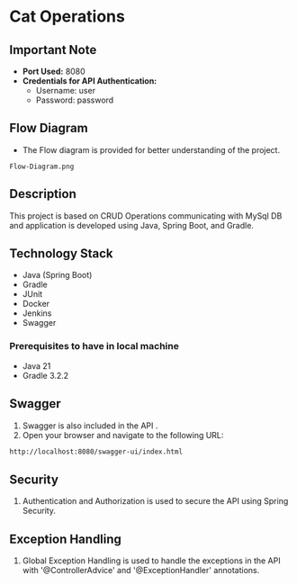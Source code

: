 # Cat Operations

## Important Note
- **Port Used:** 8080
- **Credentials for API Authentication:**
    - Username: user
    - Password: password

## Flow Diagram
- The Flow diagram is provided for better understanding of the project.
```properties
Flow-Diagram.png
```

## Description
This project is based on CRUD Operations communicating with MySql DB and application is developed using Java, Spring Boot, and Gradle. 

 ## Technology Stack
- Java (Spring Boot)
- Gradle
- JUnit
- Docker
- Jenkins
- Swagger

### Prerequisites to have in local machine
- Java 21
- Gradle 3.2.2

## Swagger
1. Swagger is also included in the API .
2. Open your browser and navigate to the following URL:
```bash
http://localhost:8080/swagger-ui/index.html
```

## Security
1. Authentication and Authorization is used to secure the API using Spring Security.

## Exception Handling
1. Global Exception Handling is used to handle the exceptions in the API with '@ControllerAdvice' and '@ExceptionHandler' annotations.

 
 
